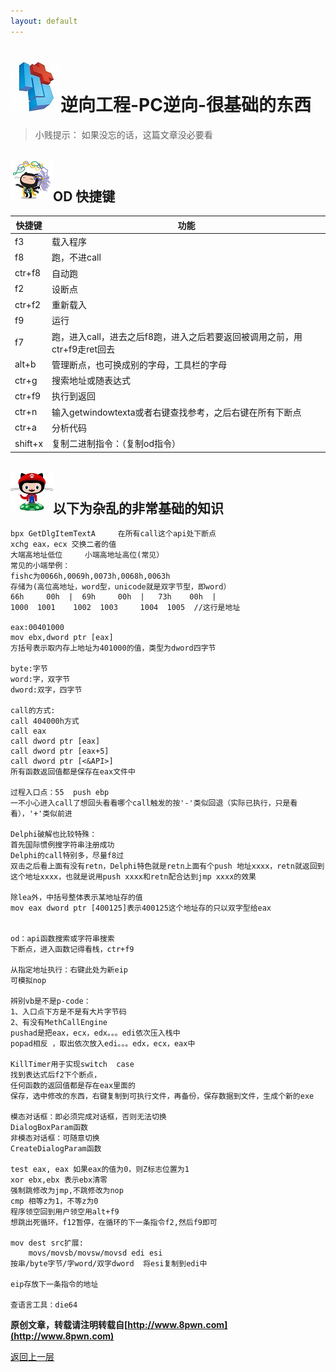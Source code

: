 ```yaml
---
layout: default
---
```

# ![](../img/hj.jpg)逆向工程-PC逆向-很基础的东西
>小贱提示： 如果没忘的话，这篇文章没必要看
## ![](../img/github21.png)OD 快捷键

| 快捷键   | 功能                                                                      |
| ------ | ------------------------------------------------------------------------- |
| f3     | 载入程序                                                                  |
| f8     | 跑，不进call                                                              |
| ctr+f8 | 自动跑                                                                    |
| f2     | 设断点                                                                    |
| ctr+f2 | 重新载入                                                                  |
| f9     | 运行                                                                      |
| f7     | 跑，进入call，进去之后f8跑，进入之后若要返回被调用之前，用ctr+f9走ret回去 |
| alt+b  | 管理断点，也可换成别的字母，工具栏的字母                                  |
| ctr+g  | 搜索地址或随表达式                                                        |
| ctr+f9 | 执行到返回                                                                |
| ctr+n  | 输入getwindowtexta或者右键查找参考，之后右键在所有下断点                  |
| ctr+a  | 分析代码                                                                  |
|      shift+x  |                复制二进制指令：（复制od指令）                                                           |

## ![](../img/github22.png)以下为杂乱的非常基础的知识
```
bpx GetDlgItemTextA     在所有call这个api处下断点
xchg eax，ecx 交换二者的值
大端高地址低位     小端高地址高位(常见）
常见的小端举例：
fishc为0066h,0069h,0073h,0068h,0063h
存储为(高位高地址，word型，unicode就是双字节型，即word）
66h     00h  |  69h     00h  |   73h    00h  |
1000  1001    1002  1003     1004  1005  //这行是地址

eax:00401000
mov ebx,dword ptr [eax]
方括号表示取内存上地址为401000的值，类型为dword四字节

byte:字节
word:字，双字节
dword:双字，四字节

call的方式:
call 404000h方式
call eax
call dword ptr [eax]
call dword ptr [eax+5]
call dword ptr [<&API>]
所有函数返回值都是保存在eax文件中

过程入口点：55  push ebp
一不小心进入call了想回头看看哪个call触发的按'-'类似回退（实际已执行，只是看看），'+'类似前进

Delphi破解也比较特殊：
首先国际惯例搜字符串注册成功
Delphi的call特别多，尽量f8过
双击之后看上面有没有retn，Delphi特色就是retn上面有个push 地址xxxx，retn就返回到这个地址xxxx，也就是说用push xxxx和retn配合达到jmp xxxx的效果

除lea外，中括号整体表示某地址存的值
mov eax dword ptr [400125]表示400125这个地址存的只以双字型给eax


od：api函数搜索或字符串搜索
下断点，进入函数记得看栈，ctr+f9

从指定地址执行：右键此处为新eip
可模拟nop

辨别vb是不是p-code：
1、入口点下方是不是有大片字节码
2、有没有MethCallEngine
pushad是把eax，ecx，edx。。。edi依次压入栈中
popad相反 ，取出依次放入edi。。。edx，ecx，eax中

KillTimer用于实现switch  case
找到表达式后f2下个断点，
任何函数的返回值都是存在eax里面的
保存，选中修改的东西，右键复制到可执行文件，再备份，保存数据到文件，生成个新的exe

模态对话框：即必须完成对话框，否则无法切换
DialogBoxParam函数
非模态对话框：可随意切换
CreateDialogParam函数

test eax, eax 如果eax的值为0，则Z标志位置为1
xor ebx,ebx 表示ebx清零
强制跳修改为jmp,不跳修改为nop
cmp 相等z为1，不等z为0
程序领空回到用户领空用alt+f9
想跳出死循环，f12暂停，在循环的下一条指令f2,然后f9即可

mov dest src扩展:
    movs/movsb/movsw/movsd edi esi
按串/byte字节/字word/双字dword  将esi复制到edi中

eip存放下一条指令的地址

查语言工具：die64
```


__原创文章，转载请注明转载自[http://www.8pwn.com](http://www.8pwn.com)__

[返回上一层](./reverse)
